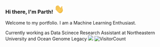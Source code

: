 ### Hi there, I'm Parth! <img src="https://github.com/ShiviBhatt/IconsRepo/blob/master/Hi.gif" width="30px">

Welcome to my portfolio. I am a Machine Learning Enthusiast.

Currently working as Data Scinece Research Assistant at Northeastern University and Ocean Genome Legacy
<img src="https://github.com/shahparth0007/shahparth0007/blob/main/maxresdefault.jpg" width="300">
![VisitorCount](https://profile-counter.glitch.me/{shahparth0007}/count.svg)
